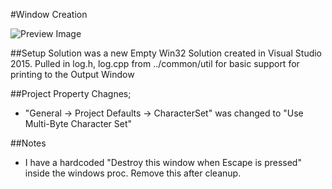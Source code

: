 #Window Creation

![Preview Image](https://github.com/tocchan/guildhall_samples/blob/master/images/window_create.png "Example Image")

##Setup
Solution was a new Empty Win32 Solution created in Visual Studio 2015.
Pulled in log.h, log.cpp from ../common/util for basic support for printing to the Output Window


##Project Property Chagnes;
- "General -> Project Defaults -> CharacterSet" was changed to "Use Multi-Byte Character Set"


##Notes
- I have a hardcoded "Destroy this window when Escape is pressed" inside the windows proc.  Remove this after cleanup.
